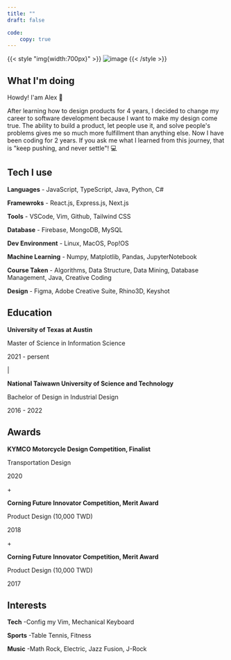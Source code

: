 ```yaml
---
title: ""
draft: false

code:
    copy: true
---
```


{{< style "img{width:700px}" >}}
![image](/images/about.png)
{{< /style >}}

## What I'm doing
Howdy! I'am Alex 👋

After learning how to design products for 4 years, I decided to change my career to software development because I want to make my design come true. The ability to build a product, let people use it, and solve people's problems gives me so much more fulfillment than anything else. Now I have been coding for 2 years. If you ask me what I learned from this journey, that is "keep pushing, and never settle"! 💻

## Tech I use 

**Languages**
    - JavaScript, TypeScript, Java, Python, C#

**Framewroks**
    - React.js, Express.js, Next.js

**Tools**
    - VSCode, Vim, Github, Tailwind CSS

**Database**
    - Firebase, MongoDB, MySQL

**Dev Environment**
    - Linux, MacOS, Pop!OS

**Machine Learning**
    - Numpy, Matplotlib, Pandas, JupyterNotebook

**Course Taken**
    - Algorithms, Data Structure, Data Mining, Database Management, Java, Creative Coding

**Design**
    - Figma, Adobe Creative Suite, Rhino3D, Keyshot

## Education

**University of Texas at Austin**

Master of Science in Information Science

2021 - persent

|

**National Taiwawn University of Science and Technology**

Bachelor of Design in Industrial Design

2016 - 2022

## Awards
**KYMCO Motorcycle Design Competition, Finalist**

Transportation Design

2020

\+

**Corning Future Innovator Competition, Merit Award**

Product Design (10,000 TWD)

2018

\+

**Corning Future Innovator Competition, Merit Award**

Product Design (10,000 TWD)

2017

## Interests

**Tech** 
    -Config my Vim, Mechanical Keyboard

**Sports**
    -Table Tennis, Fitness

**Music**
    -Math Rock, Electric, Jazz Fusion, J-Rock

